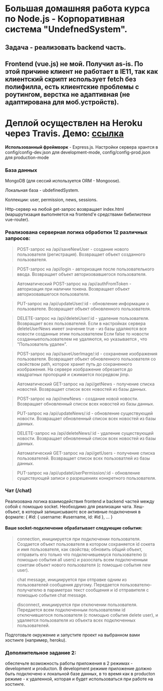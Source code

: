 # Большая домашняя работа курса по Node.js - Корпоративная система "UndefnedSystem".
## Задача - реализовать backend часть.
## <b>Frontend (vue.js) не мой</b>. Получил as-is. По этой причине клиент не работает в IE11, так как клиентский скрипт использует fetch без полифилла, есть клиентские проблемы с роутингом, верстка не адаптивная (не адаптирована для моб.устройств).
# Деплой осуществлен на Heroku через Travis. Демо: [ссылка](https://hw5-nodejs.herokuapp.com)

<b>Использованный фреймворк</b> - Express.js.
Настройки сервера хрантся в config/config-dev.json для development-mode, config/config-prod.json для production-mode

### База данных</b>
MongoDB (для сессий используется ORM - Mongoose).

Локальная база - ubdefinedSystem.

Коллекции: user, permission, news, sessions.

Http-сервер на любой get-запрос возвращает index.html (маршрутизация выполняется на frontend'e средствами бибилиотеки vue-router).

### Реализована серверная логика обработки 12 различных запросов:
> POST-запрос на /api/saveNewUser - создание нового пользователя (регистрация). Возвращает объект созданного пользователя.

> POST-запрос на /api/login - авторизация после пользователького ввода. Возвращает объект авторизовавшегося пользователя.

> Автоматический POST-запрос на /api/authFromToken - авторизация при наличии токена. Возвращает объект авторизовавшегося пользователя.

> PUT-запрос на /api/updateUser/:id - обновление информации о пользователе. Возвращает объект  обновленного пользователя.

> DELETE-запрос на /api/deleteUser/:id - удаление пользователя. Возвращает всех пользователей. Если в настройках сервера deleteUserNews имеет значение true - из базы удаляются все новости созданные этим пользователем Если false то новости созданныепользователем не удаляются, но указывается , что "Пользователь удален".

> POST-запрос на /api/saveUserImage/:id - сохранение изображения пользователя. Возвращает объект обновленного пользователя со свойством path, которое хранит путь до сохраненного изображения. На сервере изображение обрезается до квадратных пропорций и сжимается посредвом jimp.

> Автоматический GET-запрос на /api/getNews - получение списка новостей. Возвращает список всех новостей из базы данных.

> POST-запрос на /api/newNews - создание новой новости. Возвращает обновленный список всех новостей из базы данных.

> PUT-запрос на /api/updateNews/:id - обновление существующей новости. Возвращает обновленный список всех новостей из базы данных.

> DELETE-запрос на /api/deleteNews/:id - удаление существующей новости. Возвращает обновленный список всех новостей из базы данных.

> Автоматический GET-запрос на /api/getUsers - получение списка пользователей. Возвращает список всех пользоватлей из базы данных.

> PUT-запрос на /api/updateUserPermission/:id - обновление существующей записи о разрешениях конкретного пользователя.

### Чат (/chat)
Реализована логика взаимодействия frontend и backend частей между собой с помощью socket. Необходимо для реализации чата. Хеш-объект, в который запишисываютс все активные подключения в формате:
{ #id: {
  username: #username,
  id: #id
  },
  ...
}

#### Ваше socket-подключение обрабатывает следующие события:

> connection, инициируется при подключении пользователя. Создается объект пользователя в котором сохраняется id сокета и имя пользователя, как свойства; обновить общий объект, отправить его только что подключившемуся пользователю (с помощью события all users) и разослать всем подключенным сокетам объект нового пользователя (с помощью события new user).

> chat message, инициируется при отправке одним из пользователей сообщения другому. Передается пользователю-получателю в параметрах текст сообщения и id отправителя с помощью события chat message.

> disconnect, инициируется при отключении пользователя. Передается всем подключенным пользователям id отключившегося пользователя (с помощью события delete user), и удаляется пользователя из объекта всех подключенных пользователей.

Подготовьте окружение и запустите проект на выбранном вами хостинге (например, heroku).


### Дополнительное задание 2: 
обеспечьте возможность работы приложения в 2 режимах - development и producton. В development режиме приложение должно быть подключено к локальной базе данных, в то время как в producton режиме - к удаленной, которая и будет использоваться при работе на хостинге.